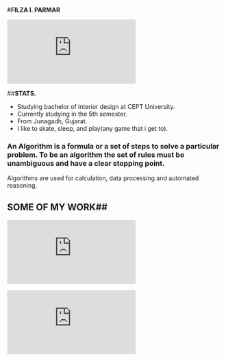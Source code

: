 #**FILZA I. PARMAR**

![pic](https://www.facebook.com/photo.php?fbid=395842797216477&set=a.103689366431823.4214.100003722797596&type=1&theater)

##**STATS.**

* Studying bachelor of interior design at CEPT University.
* Currently studying in the 5th semester.
* From Junagadh, Gujarat.
* I like to skate, sleep, and play(any game that i get to). 

### An Algorithm is a formula or a set of steps to solve a particular problem. To be an algorithm the set of rules must be unambiguous and have a clear stopping point. ###
Algorithms are used for calculation, data processing and automated reasoning. 

## SOME OF MY WORK##

![pic](https://www.facebook.com/photo.php?fbid=493413154126107&set=pcb.493413340792755&type=1&theater)


![pic](https://www.facebook.com/photo.php?fbid=493413244126098&set=pcb.493413340792755&type=1&theater)
